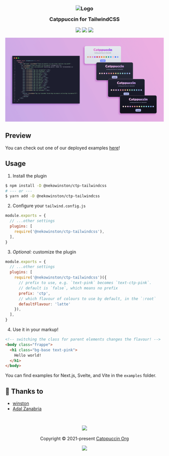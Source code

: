 <h3 align="center">
	<img src="https://raw.githubusercontent.com/catppuccin/catppuccin/dev/assets/logos/exports/1544x1544_circle.png" width="100" alt="Logo"/><br/>
	<img src="https://raw.githubusercontent.com/catppuccin/catppuccin/dev/assets/misc/transparent.png" height="30" width="0px"/>
	Catppuccin for TailwindCSS
	<img src="https://raw.githubusercontent.com/catppuccin/catppuccin/dev/assets/misc/transparent.png" height="30" width="0px"/>
</h3>

<p align="center">
    <a href="https://github.com/catppuccin/tailwindcss/stargazers"><img src="https://img.shields.io/github/stars/catppuccin/tailwindcss?colorA=1e1e28&colorB=c9cbff&style=for-the-badge&logo=starship"></a>
    <a href="https://github.com/catppuccin/tailwindcss/issues"><img src="https://img.shields.io/github/issues/catppuccin/tailwindcss?colorA=1e1e28&colorB=f7be95&style=for-the-badge"></a>
    <a href="https://github.com/catppuccin/tailwindcss/contributors"><img src="https://img.shields.io/github/contributors/tailwindcss/template?colorA=1e1e28&colorB=b1e1a6&style=for-the-badge"></a>
</p>

<p align="center">
  <img src="./assets/sample.png"/>
</p>

## Preview

You can check out one of our deployed examples [here](https://nekowinston.github.io/catppuccin-tailwindcss/)!

## Usage

1. Install the plugin
```sh
$ npm install -D @nekowinston/ctp-tailwindcss
# --- or ---
$ yarn add -D @nekowinston/ctp-tailwindcss
```

2. Configure your `tailwind.config.js`
```js
module.exports = {
  // ...other settings
  plugins: [
    require('@nekowinston/ctp-tailwindcss'),
  ],
}
```

3. *Optional:* customize the plugin
```js
module.exports = {
  // ...other settings
  plugins: [
    require('@nekowinston/ctp-tailwindcss')({
      // prefix to use, e.g. `text-pink` becomes `text-ctp-pink`.
      // default is `false`, which means no prefix
      prefix: 'ctp',
      // which flavour of colours to use by default, in the `:root`
      defaultFlavour: 'latte'
    }),
  ],
}
```

4. Use it in your markup!
```html
<!-- switching the class for parent elements changes the flavour! -->
<body class="frappe">
  <h1 class="bg-base text-pink">
    Hello world!
  </h1>
</body>
```

You can find examples for Next.js, Svelte, and Vite in the `examples` folder.

## 💝 Thanks to

- [winston](https://github.com/nekowinston)
- [Adal Zanabria](https://github.com/AdalZanabria)

&nbsp;

<p align="center"><img src="https://raw.githubusercontent.com/catppuccin/catppuccin/dev/assets/footers/gray0_ctp_on_line.svg?sanitize=true" /></p>
<p align="center">Copyright &copy; 2021-present <a href="https://github.com/catppuccin" target="_blank">Catppuccin Org</a>
<p align="center"><a href="https://github.com/catppuccin/catppuccin/blob/main/LICENSE"><img src="https://img.shields.io/static/v1.svg?style=for-the-badge&label=License&message=MIT&logoColor=d9e0ee&colorA=302d41&colorB=c9cbff"/></a></p>
